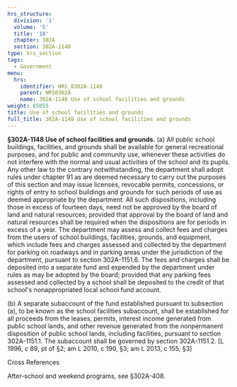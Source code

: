```yaml
---
hrs_structure:
  division: '1'
  volume: '5'
  title: '18'
  chapter: 302A
  section: 302A-1148
type: hrs_section
tags:
  - Government
menu:
  hrs:
    identifier: HRS_0302A-1148
    parent: HRS0302A
    name: 302A-1148 Use of school facilities and grounds
weight: 65055
title: Use of school facilities and grounds
full_title: 302A-1148 Use of school facilities and grounds
---
```

**§302A-1148 Use of school facilities and grounds.** (a) All public school buildings, facilities, and grounds shall be available for general recreational purposes, and for public and community use, whenever these activities do not interfere with the normal and usual activities of the school and its pupils. Any other law to the contrary notwithstanding, the department shall adopt rules under chapter 91 as are deemed necessary to carry out the purposes of this section and may issue licenses, revocable permits, concessions, or rights of entry to school buildings and grounds for such periods of use as deemed appropriate by the department. All such dispositions, including those in excess of fourteen days, need not be approved by the board of land and natural resources; provided that approval by the board of land and natural resources shall be required when the dispositions are for periods in excess of a year. The department may assess and collect fees and charges from the users of school buildings, facilities, grounds, and equipment, which include fees and charges assessed and collected by the department for parking on roadways and in parking areas under the jurisdiction of the department, pursuant to section 302A-1151.6\. The fees and charges shall be deposited into a separate fund and expended by the department under rules as may be adopted by the board; provided that any parking fees assessed and collected by a school shall be deposited to the credit of that school's nonappropriated local school fund account.

(b) A separate subaccount of the fund established pursuant to subsection (a), to be known as the school facilities subaccount, shall be established for all proceeds from the leases, permits, interest income generated from public school lands, and other revenue generated from the nonpermanent disposition of public school lands, including facilities, pursuant to section 302A-1151.1\. The subaccount shall be governed by section 302A-1151.2\. [L 1996, c 89, pt of §2; am L 2010, c 190, §3; am L 2013, c 155, §3]

Cross References

After-school and weekend programs, see §302A-408.